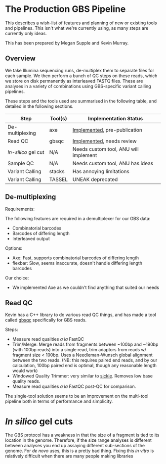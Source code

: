 The Production GBS Pipeline
===========================

This describes a wish-list of features and planning of new or existing tools
and pipelines. This isn't what we're currently using, as many steps are
currently only ideas.

This has been prepared by Megan Supple and Kevin Murray.


Overview
--------

We take Illumina sequencing runs, de-multiplex them to separate files for each
sample. We then perform a bunch of QC steps on these reads, which we store on
disk permanently as interleaved FASTQ files. These are analyses in a variety of
combinations using GBS-specific variant calling pipelines.


These steps and the tools used are summarised in the following table, and
detailed in the following sections.

| Step                | Tool(s)     | Implementation Status             |
| ------------------- | ----------- | --------------------------------- |
| De-multiplexing     | axe         | [Implemented][Axe], pre-publication |
| Read QC             | gbsqc       | [Implemented][gbsqc], needs review |
| *In-silico* gel cut | N/A         | Needs custom tool, ANU will implement |
| Sample QC           | N/A         | Needs custom tool, ANU has ideas  |
| Variant Calling     | stacks      | Has annoying limitations          |
| Variant Calling     | TASSEL      | UNEAK deprecated                  |


De-multiplexing
---------------

Requirements:

The following features are required in a demultiplexer for our GBS data:

- Combinatorial barcodes
- Barcodes of differing length
- Interleaved output

Options:

- Axe: Fast, supports combinatorial barcodes of differing length
- flexbar: Slow, seems inaccurate, doesn't handle differing length barcodes

Our choice:

- We implemented Axe as we couldn't find anything that suited our needs


Read QC
-------

Kevin has a C++ library to do various read QC things, and has made a tool
called [gbsqc](https://github.com/kdmurray91/libqcpp) specifically for GBS
reads.

Steps:

- Measure read qualities *a la* FastQC
- Trim/Merge: Merge reads from fragments between ~100bp and ~190bp (with 100bp
  reads) into a single read, trim adaptors from reads w/ fragment size &lt;
  100bp. Uses a Needleman-Wunsch global alignment between the two reads. (NB:
  this requires paired end reads, and by our calculation, 100bp paired end is
  optimal, though any reasonable length would work)
- Windowed Quality Trimmer: very similar to
  [sickle](https://github.com/najoshi/sickle). Removes low base quality reads.
- Measure read qualities *a la* FastQC post-QC for comparison.

The single-tool solution seems to be an improvement on the multi-tool pipeline
both in terms of performance and simplicity.


*In silico* gel cuts
====================

The GBS protocol has a weakness in that the size of a fragment is tied to its
location in the genome. Therefore, if the size range analyses is different
between analyses you end up assaying different sub-sections of the genome. For
*de novo* uses, this is a pretty bad thing. Fixing this *in vitro* is
relatively difficult when there are many people making libraries

<!-- References -->

[Axe]: https://github.com/kdmurray91/axe
[gbsqc]: https://github.com/kdmurray91/libqcpp
